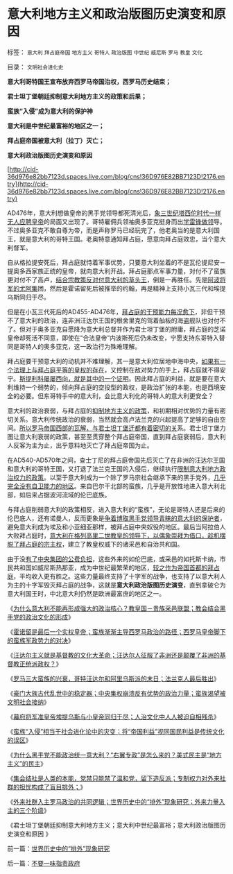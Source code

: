 # 意大利地方主义和政治版图历史演变和原因

标签： `意大利` `拜占庭帝国` `地方主义` `哥特人` `政治版图` `中世纪` `威尼斯` `罗马` `教皇` `文化` 

目录： `文明社会进化史`

**意大利哥特国王宣布放弃西罗马帝国治权，西罗马历史结束；**

**君士坦丁堡朝廷抑制意大利地方主义的政策和后果；**

**蛮族“入侵”成为意大利的保护神**

**意大利是中世纪最富裕的地区之一；**

**拜占庭帝国被意大利（拉丁）灭亡；**

**意大利政治版图历史演变和原因**

[http://cid-36d976e82bb7123d.spaces.live.com/blog/cns!36D976E82BB7123D!2176.entry](http://cid-36d976e82bb7123d.spaces.live.com/blog/cns!36D976E82BB7123D!2176.entry)

AD476年，意大利想做皇帝的黑手党领导都死清光后，[象三世纪塔西佗时代一样无人应聘皇帝](../../../2010/11/5/风萧萧兮台伯寒，老头当皇帝兮不复返.md)的局面又出现了。哥特雇佣兵领袖奥多亚克挺身而出[学雷锋做领](../../../2010/11/6/学雷锋做皇帝；斯巴达克斯二世.md)导。不过奥多亚克不敢自尊为帝，而是声称罗马已经玩完了，他老奥当的是意大利国王，就是意大利的哥特王国。老奥特意通知拜占庭，愿意向拜占庭效忠，当个意大利督军。

自从格拉提安死后，拜占庭就恃着军事优势，只要意大利坐着的不是瓦伦提尼安－提奥多西家族正统的皇帝，就向意大利开战。拜占庭那点军事力量，对付不了蛮族更对付不了高卢，[结合宗教策反对付意大利的草头王](../../../2010/11/27/政教合一的党团组织胜过个人威权政治.md)，倒是一再胜任。先是[阿波将军的尤阿集](../../../2010/11/28/轻量级菜鸟和重量级冠军的剑术决斗.md)团，然后是霍诺留死后被推举的约翰，再是精神上支持小瓦三代和埃提乌斯同归于尽。

但是在小瓦三代死后的AD455-AD476年，[拜占庭的干预能力每况愈下](../../../2010/12/10/教皇和黑手党；为什么意大利不能再形成强大的政治核心？.md)，非但干预不了意大利的政治，连非洲汪达尔王国的根舍里克的驾着舢板的海盗舰队也对付不了。但对于奥多亚克自愿降为意大利总督并作为君士坦丁堡的附庸，拜占庭的芝诺皇帝却死活不同意，即使在“合法皇帝”内波斯死后仍未改变，宁愿支持东哥特入替同是哥特人的奥多亚克，这一政治行为殊难理解。

拜占庭要干预意大利的动机并不难理解，其一是意大利位居地中海中央，[如果有一个法理上与拜占庭平等的皇权的存在](../../../2010/11/21/政教合一的罗马无法重新统一.md)，又控制在敌对势力的手上，拜占庭就不得安宁。[斯提利科屡屡西向，就是其中的一个证明](../../../2010/12/1/罗马崩溃中的战乱是宗教军阀战争.md)。因此拜占庭的利益，就是要在意大利维持一个弱势的，倾向拜占庭的空投型的政权，是政治扩张的本能，也是西境安全的必要。但东哥特手中的意大利，会比意大利化的哥特人的意大利更安全？

意大利的政治衰弱，与拜占庭的[抑制地方主义的政策](../../../2010/8/15/西方资本主义萌芽了1800年！罗马“祖国占领军”.md)，和初期相对优势的力量有密切关系。意大利传统政治的衰弱，当然就会高卢法兰克的兴起提高了足够的自由空间。[所以罗马帝国西部的瓦解，与君士坦丁堡迁都有着密切的关](../../../2010/11/21/罗马危机和崩溃时期，亚德里亚堡前夜.md)系。君士坦丁堡力图让意大利衰弱的政策，甚至至贯穿整个拜占庭帝国，直到拜占庭衰弱后，意大利人反客为主为止，出乎意料地灭亡了拜占庭帝国为止。

在AD540-AD570年之间，查士丁尼的拜占庭帝国先后灭亡了在非洲的汪达尔王国和意大利的哥特王国，又打退了法兰克王国的入侵后，继续执行[限制意大利地方政治权力的政策](../../../2010/9/2/中央集权的财政无法支撑任何帝国，国防令帝国瓦解.md)。以至于意大利成为一个除了罗马宗社会继承下来的黑手党外，[几乎完全没有自卫能力的地区](../../../2010/9/15/中央集权的帝国社会缺乏自卫能力.md)。来自巴尔干北部的蛮族，几乎是开放性地进入意大利北部，如后来占据波河流域的伦巴底族。

与拜占庭削弱意大利的政策相反，进入意大利的“蛮族”，无论是哥特人还是后来的伦巴底人，还有诺曼人，反而更象是[争着博取黑手党领导青睐的意大利的保护者](../../../2010/5/14/被屠杀的“开明统治者”比横死的昏君多得多.md)，避免意大利成为埃及和小亚细亚那样，被拜占庭中央奴役的地区。最后当阿拉伯人大败拜占庭时，[意大利在格列高里二世教皇的领导下，以偶象崇拜为借口，趁机摆脱了拜占庭的宗主权](../../../2010/5/23/大敌当前基督教罗马在偶象之争中内战分裂.md)，建立了教皇权威下的诸采邑和自治共和国。

由于没[有了中央集团的公费负担](../../../2010/2/26/行政是社会的成本，而腐败是行政的成本.md)，这些外来的如伦巴底，或采邑的如托斯卡纳，市民共和国如威尼斯热那亚，成为中世纪最繁荣的地区，[较之作为帝国首都的拜占庭](../../../2010/6/3/西班牙行省和拜占庭皇室与宋朝和清朝的税收比较.md)，平均收入更有胜之。这些力量最终支持了十字军的战争，也支持了以意大利人为主的十字军毁灭拜占庭的战争，这就是**意大利政治版图历史演变**，直到拿破仑为意大利国王时，中北意大利仍然是欧洲最富庶的地区之一。

《[为什么意大利不能再形成强大的政治核心？教皇国－贵族采邑联盟；教会结合黑手党的政治文化的形成](../../../2010/12/10/教皇和黑手党；为什么意大利不能再形成强大的政治核心？.md)》

《[霍诺留是最后一个实权皇帝；蛮族渐渐主导西罗马政治的路径；西罗马皇帝脚下的蛮族军政势力的对决](../../../2010/12/10/最后一个实权皇帝，蛮族入主西罗马；.md)》

《[汪达尔主义就是基督教的文化大革命；汪达尔人征服了非洲还是颠覆了非洲的基督教正统派政权？](../../../2010/12/10/汪达尔主义就是基督教的文化大革命.md)》

《[罗马三大蛮族的兴衰，哥特汪达尔和阿里乌斯派的末日；法兰克人最后胜出](../../../2010/12/11/罗马三大蛮族的兴衰,法兰克人最后胜出.md)》

《[豪门大族古代乱世中的稳定器；中央集权崩溃反有优势的政治力量；蛮族渴望被文明社会接纳](../../../2010/12/11/中央集权崩溃反而有政治优势.md)》

《[幕府将军准皇帝埃提乌斯与小皇帝同归于尽；人治文化中人人被迫自相残杀](../../../2010/12/11/人治文化中人人被迫自相残杀；幕府将军和罗马皇帝；.md)》

《[蛮族“入侵”相当于社会进化论中的灾变；将“帝国利益”视同国民利益是传统文化的误区](../../../2010/12/11/将帝国兴亡视同国民利益的传统误区.md)》

《[为什么黑手党不能政治统一意大利？“右翼专政”是怎么来的？美式民主是“地方主义”的民主](../../../2010/12/12/为什么黑手党不能政治统一意大利？.md)》

《[集会结社是人类的本能，党禁只能禁了温和党，留下造反派；专制权力对外来社群的担忧构成了盲目排外；](../../../2010/12/12/为什么专制帝国灭亡后多是蛮族胜出？.md)》

《[外来社群入主罗马政治的共同逻辑；世界历史中的“排外”现象研究；外来力量入主的三个阶级](../../../2010/12/12/世界历史中的“排外”现象研究.md)》

《君士坦丁堡朝廷抑制意大利地方主义；意大利中世纪最富裕；意大利政治版图历史演变和原因 》

前一篇：[世界历史中的“排外”现象研究](../../../2010/12/12/世界历史中的“排外”现象研究.md)

后一篇：[不要一味指责政府](../../../2010/12/12/不要一味指责政府.md)